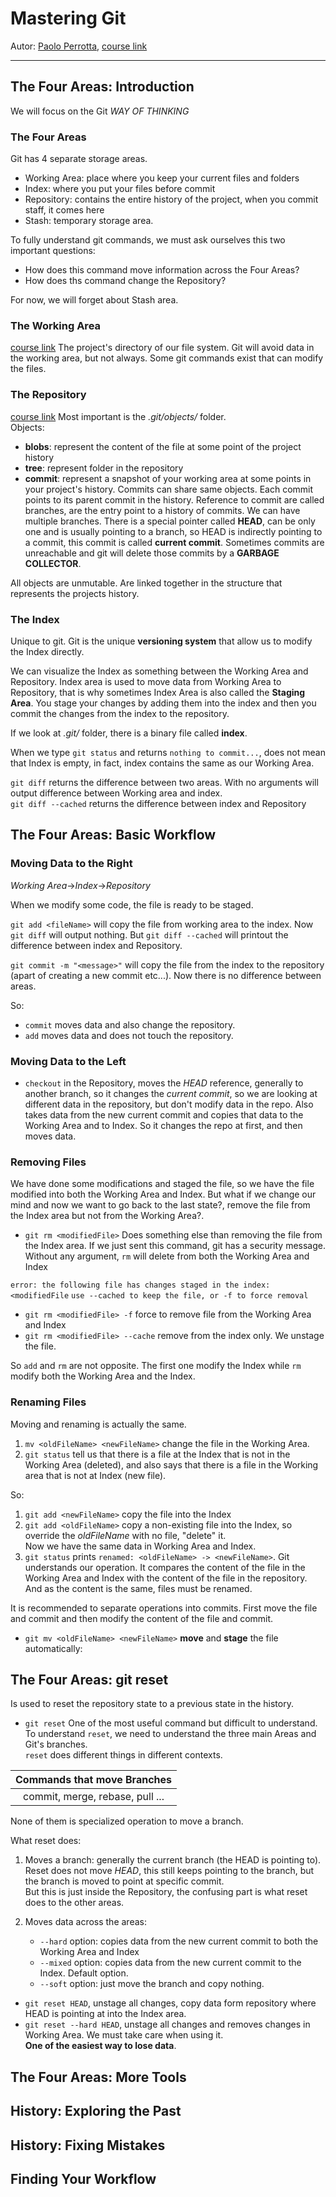 # Mastering Git

Autor: [Paolo Perrotta](https://app.pluralsight.com/profile/author/paolo-perrotta "PluralSight profile"), 
[course link](https://app.pluralsight.com/library/courses/how-git-works/table-of-contents "How git works")
____

## The Four Areas: Introduction
We will focus on the Git *WAY OF THINKING*

### The Four Areas
Git has 4 separate storage areas.

- Working Area: place where you keep your current files and folders
- Index: where you put your files before commit
- Repository: contains the entire history of the project, when you commit staff, it comes here
- Stash: temporary storage area.

To fully understand git commands, we must ask ourselves this two important questions:
- How does this command move information across the Four Areas?
- How does ths command change the Repository?

For now, we will forget about Stash area.

### The Working Area
[course link](https://app.pluralsight.com/library/courses/how-git-works/table-of-contents "How git works")
The project's directory of our file system. Git will avoid data in the working area, but not always. Some git commands exist that can modify the files.
### The Repository
[course link](https://app.pluralsight.com/library/courses/how-git-works/table-of-contents "How git works")
Most important is the *.git/objects/* folder.  
Objects:
- **blobs**: represent the content of the file at some point of the project history
- **tree**: represent folder in the repository
- **commit**: represent a snapshot of your working area at some points in your project's history. Commits can share same objects.
Each commit points to its parent commit in the history. Reference to commit are called branches, are the entry point to a history of commits. 
We can have multiple branches. There is a special pointer called **HEAD**, can be only one and is usually pointing to a branch, so HEAD is indirectly pointing to a commit, 
this commit is called **current commit**.
Sometimes commits are unreachable and git will delete those commits by a **GARBAGE COLLECTOR**.

All objects are unmutable. Are linked together in the structure that represents the projects history. 

### The Index
Unique to git. Git is the unique **versioning system** that allow us to modify the Index directly.

We can visualize the Index as something between the Working Area and Repository. Index area is used to move data from Working Area to Repository, 
that is why sometimes Index Area is also called the **Staging Area**. You stage your changes by adding them into the index and then you commit the changes from the index to the repository.

If we look at *.git/* folder, there is a binary file called **index**.

When we type `git status` and returns `nothing to commit...`, does not mean that Index is empty, in fact, index contains the same as our Working Area.

>
`git diff` returns the difference between two areas. With no arguments will output difference between Working area and index.  
`git diff --cached` returns the difference between index and Repository
>

## The Four Areas: Basic Workflow
### Moving Data to the Right
*Working Area*->*Index*->*Repository*

When we modify some code, the file is ready to be staged. 
>
`git add <fileName>` will copy the file from working area to the index. Now `git diff` will output nothing. But `git diff --cached` will printout the difference between index and Repository.
>

>
`git commit -m "<message>"` will copy the file from the index to the repository (apart of creating a new commit etc...). Now there is no difference between areas.  
>

So:
- `commit` moves data and also change the repository.
- `add` moves data and does not touch the repository.

### Moving Data to the Left
- `checkout` in the Repository, moves the *HEAD* reference, generally to another branch, so it changes the *current commit*, so we are looking at different data in the repository, but don't modify data in the repo. 
Also takes data from the new current commit and copies that data to the Working Area and to Index. So it changes the repo at first, and then moves data.

### Removing Files
We have done some modifications and staged the file, so we have the file modified into both the Working Area and Index. But what if we change our mind and now 
we want to go back to the last state?, remove the file from the Index area but not from the Working Area?.
- `git rm <modifiedFile>` Does something else than removing the file from the Index area. If we just sent this command, git has a security message.
   Without any argument, `rm` will delete from both the Working Area and Index
   
>
`error: the following file has changes staged in the index:`
`<modifiedFile`
`use --cached to keep the file, or -f to force removal`
- `git rm <modifiedFile> -f` force to remove file from the Working Area and Index
- `git rm <modifiedFile> --cache` remove from the index only. We unstage the file.
>

So `add` and `rm` are not opposite. The first one modify the Index while `rm` modify both the Working Area and the Index.

### Renaming Files
Moving and renaming is actually the same.
1. `mv <oldFileName> <newFileName>` change the file in the Working Area. 
2. `git status` tell us that there is a file at the Index that is not in the Working Area (deleted),
 and also says that there is a file in the Working area that is not at Index (new file). 
 
So: 
1. `git add <newFileName>` copy the file into the Index
2. `git add <oldFileName>` copy a non-existing file into the Index, so override the *oldFileName* with no file, "delete" it.  
Now we have the same data in Working Area and Index.
3. `git status` prints `renamed: <oldFileName> -> <newFileName>`. Git understands our operation. 
It compares the content of the file in the Working Area and Index with the content of the file in the repository. 
And as the content is the same, files must be renamed.


It is recommended to separate operations into commits. First move the file and commit and then modify the content of the file and commit.
 
- `git mv <oldFileName> <newFileName>` **move** and **stage** the file automatically:

## The Four Areas: git reset
Is used to reset the repository state to a previous state in the history.

- `git reset` One of the most useful command but difficult to understand.  
To understand `reset`, we need to understand the three main Areas and Git's branches.  
`reset` does different things in different contexts.

| Commands that move Branches |
| :---: |
| commit, merge, rebase, pull ... |

None of them is specialized operation to move a branch.

What reset does:
1. Moves a branch: generally the current branch (the HEAD is pointing to). Reset does not move *HEAD*, this still keeps pointing to the branch,
 but the branch is moved to point at specific commit.  
 But this is just inside the Repository, the confusing part is what reset does to the other areas.
 
2. Moves data across the areas:
    - `--hard` option: copies data from the new current commit to both the Working Area and Index
    - `--mixed` option: copies data from the new current commit to the Index. Default option.
    - `--soft` option: just move the branch and copy nothing.

- `git reset HEAD`, unstage all changes, copy data form repository where HEAD is pointing at into the Index area.
- `git reset --hard HEAD`, unstage all changes and removes changes in Working Area. We must take care when using it.  
**One of the easiest way to lose data**.

## The Four Areas: More Tools
## History: Exploring the Past
## History: Fixing Mistakes
## Finding Your Workflow